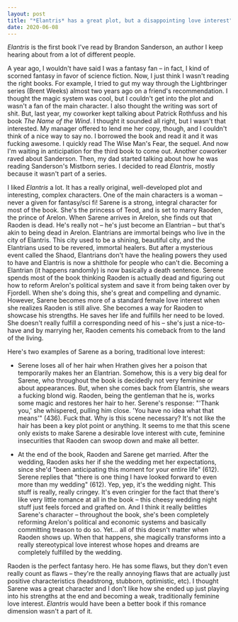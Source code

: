 ```yaml
---
layout: post
title: "*Elantris* has a great plot, but a disappointing love interest"
date: 2020-06-08
---
```


*Elantris* is the first book I've read by Brandon Sanderson, an author I keep hearing about from a lot of different people.

A year ago, I wouldn't have said I was a fantasy fan – in fact, I kind of scorned fantasy in favor of science fiction. Now, I just think I wasn't reading the right books. For example, I tried to gut my way through the Lightbringer series (Brent Weeks) almost two years ago on a friend's recommendation. I thought the magic system was cool, but I couldn't get into the plot and wasn't a fan of the main character. I also thought the writing was sort of shit. But, last year, my coworker kept talking about Patrick Rothfuss and his book *The Name of the Wind*. I thought it sounded all right, but I wasn't that interested. My manager offered to lend me her copy, though, and I couldn't think of a nice way to say no. I borrowed the book and read it and it was fucking awesome. I quickly read The Wise Man's Fear, the sequel. And now I'm waiting in anticipation for the third book to come out. Another coworker raved about Sanderson. Then, my dad started talking about how he was reading Sanderson's Mistborn series. I decided to read *Elantris*, mostly because it wasn't part of a series.

I liked *Elantris* a lot. It has a really original, well-developed plot and interesting, complex characters. One of the main characters is a woman – never a given for fantasy/sci fi! Sarene is a strong, integral character for most of the book. She's the princess of Teod, and is set to marry Raoden, the prince of Arelon. When Sarene arrives in Arelon, she finds out that Raoden is dead. He's really not – he's just become an Elantrian – but that's akin to being dead in Arelon. Elantrians are immortal beings who live in the city of Elantris. This city used to be a shining, beautiful city, and the Elantrians used to be revered, immortal healers. But after a mysterious event called the Shaod, Elantrians don't have the healing powers they used to have and Elantris is now a shitthole for people who can't die. Becoming a Elantrian (it happens randomly) is now basically a death sentence. Serene spends most of the book thinking Raoden is actually dead and figuring out how to reform Arelon's political system and save it from being taken over by Fjordell. When she's doing this, she's great and compelling and dynamic. However, Sarene becomes more of a standard female love interest when she realizes Raoden is still alive. She becomes a way for Raoden to showcase his strengths. He saves her life and fulfills her need to be loved. She doesn't really fulfill a corresponding need of his – she's just a nice-to-have and by marrying her, Raoden cements his comeback from to the land of the living.

Here's two examples of Sarene as a boring, traditional love interest:

- Serene loses all of her hair when Hrathen gives her a poison that temporarily makes her an Elantrian. Somehow, this is a very big deal for Sarene, who throughout the book is decidedly not very feminine or about appearances. But, when she comes back from Elantris, she wears a fucking blond wig. Raoden, being the gentleman that he is, works some magic and restores her hair to her. Serene's response: "'Thank you,' she whispered, pulling him close. 'You have no idea what that means'" (436). Fuck that. Why is this scene necessary? It's not like the hair has been a key plot point or anything. It seems to me that this scene only exists to make Sarene a desirable love interest with cute, feminine insecurities that Raoden can swoop down and make all better.

- At the end of the book, Raoden and Sarene get married. After the wedding, Raoden asks her if she the wedding met her expectations, since she'd "been anticipating this moment for your entire life" (612). Serene replies that "there is one thing I have looked forward to even more than my wedding" (612). Yep, yep, it's the wedding night. This stuff is really, really cringey. It's even cringier for the fact that there's like very little romance at all in the book – this cheesy wedding night stuff just feels forced and grafted on. And I think it really belittles Sarene's character – throughout the book, she's been completely reforming Arelon's political and economic systems and basically committing treason to do so. Yet… all of this doesn't matter when Raoden shows up. When that happens, she magically transforms into a really stereotypical love interest whose hopes and dreams are completely fulfilled by the wedding.

Raoden is the perfect fantasy hero. He has some flaws, but they don't even really count as flaws – they're the really annoying flaws that are actually just positive characteristics (headstrong, stubborn, optimistic, etc). I thought Sarene was a great character and I don't like how she ended up just playing into his strengths at the end and becoming a weak, traditionally feminine love interest. *Elantris* would have been a better book if this romance dimension wasn't a part of it.

<script data-goatcounter="https://dlog.goatcounter.com/count"
        async src="//gc.zgo.at/count.js"></script>
